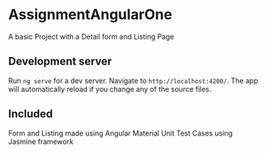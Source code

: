 # AssignmentAngularOne

A basic Project with a Detail form and Listing Page

## Development server

Run `ng serve` for a dev server. Navigate to `http://localhost:4200/`. The app will automatically reload if you change any of the source files.

## Included

Form and Listing made using Angular Material
Unit Test Cases using Jasmine framework